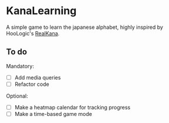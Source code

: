 # KanaLearning

A simple game to learn the japanese alphabet, highly inspired by HooLogic's [RealKana](https://www.realkana.com/).

## To do

Mandatory:
- [ ] Add media queries
- [ ] Refactor code

Optional:
- [ ] Make a heatmap calendar for tracking progress
- [ ] Make a time-based game mode
